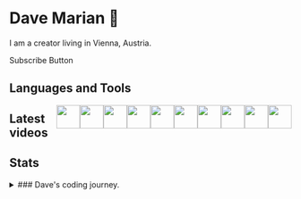 # Dave Marian 👋

I am a creator living in Vienna, Austria. 

Subscribe Button

## Languages and Tools
<img src="https://cdn.jsdelivr.net/gh/devicons/devicon@latest/icons/python/python-original.svg" style="float:right;width:42px;height:42px;"/>
<img src="https://cdn.jsdelivr.net/gh/devicons/devicon@latest/icons/unity/unity-original.svg" style="float:right;width:42px;height:42px;"/>
<img src="https://cdn.jsdelivr.net/gh/devicons/devicon@latest/icons/godot/godot-original.svg" style="float:right;width:42px;height:42px;"/>
<img src="https://cdn.jsdelivr.net/gh/devicons/devicon@latest/icons/debian/debian-original-wordmark.svg" style="float:right;width:42px;height:42px;"/>
<img src="https://cdn.jsdelivr.net/gh/devicons/devicon@latest/icons/wordpress/wordpress-plain.svg" style="float:right;width:42px;height:42px;"/>
<img src="https://cdn.jsdelivr.net/gh/devicons/devicon@latest/icons/woocommerce/woocommerce-original-wordmark.svg" style="float:right;width:42px;height:42px;"/>
<img src="https://cdn.jsdelivr.net/gh/devicons/devicon@latest/icons/raspberrypi/raspberrypi-original.svg" style="float:right;width:42px;height:42px;"/>
<img src="https://cdn.jsdelivr.net/gh/devicons/devicon@latest/icons/pandas/pandas-original-wordmark.svg" style="float:right;width:42px;height:42px;"/>
<img src="https://cdn.jsdelivr.net/gh/devicons/devicon@latest/icons/numpy/numpy-original.svg" style="float:right;width:42px;height:42px;"/>
<img src="https://cdn.jsdelivr.net/gh/devicons/devicon@latest/icons/django/django-plain.svg" style="float:right;width:42px;height:42px;"/>

## Latest videos

## Stats

<details>
  <summary>### Dave's coding journey.</summary>
  
  ### Dave's coding journey.

  I started when I was young.
</details>


<!--
**davemariannn/davemariannn** is a ✨ _special_ ✨ repository because its `README.md` (this file) appears on your GitHub profile.

Here are some ideas to get you started:

- 🔭 I’m currently working on ...
- 🌱 I’m currently learning ...
- 👯 I’m looking to collaborate on ...
- 🤔 I’m looking for help with ...
- 💬 Ask me about ...
- 📫 How to reach me: ...
- 😄 Pronouns: ...
- ⚡ Fun fact: ...
-->
